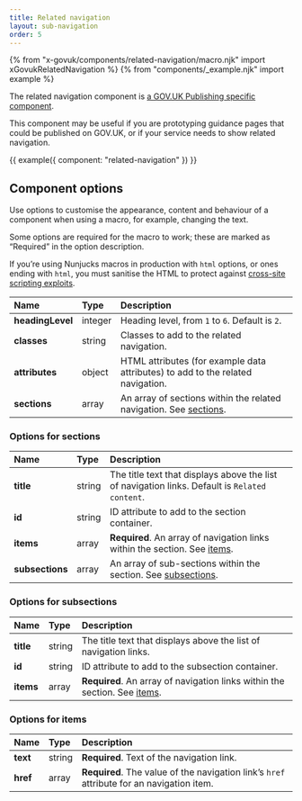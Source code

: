 ```yaml
---
title: Related navigation
layout: sub-navigation
order: 5
---
```

{% from "x-govuk/components/related-navigation/macro.njk" import xGovukRelatedNavigation %}
{% from "components/_example.njk" import example %}

The related navigation component is [a GOV.UK Publishing specific component](https://components.publishing.service.gov.uk/component-guide/related_navigation).

This component may be useful if you are prototyping guidance pages that could be published on GOV.UK, or if your service needs to show related navigation.

{{ example({
  component: "related-navigation"
}) }}


## Component options

Use options to customise the appearance, content and behaviour of a component when using a macro, for example, changing the text.

Some options are required for the macro to work; these are marked as “Required” in the option description.

If you’re using Nunjucks macros in production with `html` options, or ones ending with `html`, you must sanitise the HTML to protect against [cross-site scripting exploits](https://developer.mozilla.org/en-US/docs/Glossary/Cross-site_scripting).

| Name | Type | Description |
| :--- | :--- | :---------- |
| **headingLevel** | integer | Heading level, from `1` to `6`. Default is `2`. |
| **classes** | string | Classes to add to the related navigation. |
| **attributes** | object | HTML attributes (for example data attributes) to add to the related navigation. |
| **sections** | array | An array of sections within the related navigation. See [sections](#options-for-sections). |

### Options for sections

| Name | Type | Description |
| :--- | :--- | :---------- |
| **title** | string | The title text that displays above the list of navigation links. Default is `Related content`. |
| **id** | string | ID attribute to add to the section container. |
| **items** | array | **Required**. An array of navigation links within the section. See [items](#options-for-items). |
| **subsections** | array | An array of sub-sections within the section. See [subsections](#options-for-subsections). |

### Options for subsections

| Name | Type | Description |
| :--- | :--- | :---------- |
| **title** | string | The title text that displays above the list of navigation links. |
| **id** | string | ID attribute to add to the subsection container. |
| **items** | array | **Required**. An array of navigation links within the section. See [items](#options-for-items). |

### Options for items

| Name | Type | Description |
| :--- | :--- | :---------- |
| **text** | string | **Required**. Text of the navigation link. |
| **href** | array | **Required**. The value of the navigation link’s `href` attribute for an navigation item. |
